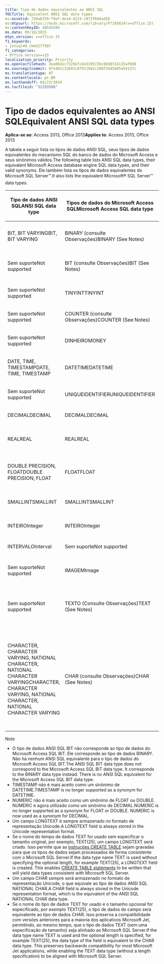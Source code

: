 ```yaml
---
title: Tipo de dados equivalentes ao ANSI SQL
TOCTitle: Equivalent ANSI SQL data types
ms:assetid: 720abf59-f9ef-4e14-4223-c873f604ad58
ms:mtpsurl: https://msdn.microsoft.com/library/Ff195814(v=office.15)
ms:contentKeyID: 48545599
ms.date: 09/18/2015
mtps_version: v=office.15
f1_keywords:
- jetsql40.chm5277587
f1_categories:
- Office.Version=v15
localization_priority: Priority
ms.openlocfilehash: 3ea0641c7325bfcb4339572bc8b50724115af8d6
ms.sourcegitcommit: 8fe462c32b91c87911942c188f3445e85a54137c
ms.translationtype: HT
ms.contentlocale: pt-BR
ms.lasthandoff: 04/23/2019
ms.locfileid: "32293508"
---
```

# <a name="equivalent-ansi-sql-data-types"></a><span data-ttu-id="8d819-102">Tipo de dados equivalentes ao ANSI SQL</span><span class="sxs-lookup"><span data-stu-id="8d819-102">Equivalent ANSI SQL data types</span></span>


<span data-ttu-id="8d819-103">**Aplica-se ao**: Access 2013, Office 2013</span><span class="sxs-lookup"><span data-stu-id="8d819-103">**Applies to**: Access 2013, Office 2013</span></span>

<span data-ttu-id="8d819-104">A tabela a seguir lista os tipos de dados ANSI SQL, seus tipos de dados equivalentes do mecanismo SQL do banco de dados do Microsoft Access e seus sinônimos válidos.</span><span class="sxs-lookup"><span data-stu-id="8d819-104">The following table lists ANSI SQL data types, their equivalent Microsoft Access database engine SQL data types, and their valid synonyms.</span></span> <span data-ttu-id="8d819-105">Ele também lista os tipos de dados equivalentes do Microsoft SQL Server™.</span><span class="sxs-lookup"><span data-stu-id="8d819-105">It also lists the equivalent Microsoft® SQL Server™ data types.</span></span>

<table>
<colgroup>
<col style="width: 25%" />
<col style="width: 25%" />
<col style="width: 25%" />
<col style="width: 25%" />
</colgroup>
<thead>
<tr class="header">
<th><p><span data-ttu-id="8d819-106">Tipo de dados ANSI SQL</span><span class="sxs-lookup"><span data-stu-id="8d819-106">ANSI SQL
data type</span></span></p></th>
<th><p><span data-ttu-id="8d819-107">Tipos de dados do Microsoft Access SQL</span><span class="sxs-lookup"><span data-stu-id="8d819-107">Microsoft Access
SQL data type</span></span></p></th>
<th><p><span data-ttu-id="8d819-108">Sinônimos</span><span class="sxs-lookup"><span data-stu-id="8d819-108">Synonym lookup</span></span></p></th>
<th><p><span data-ttu-id="8d819-109">Tipo de dados do Microsoft SQL Server</span><span class="sxs-lookup"><span data-stu-id="8d819-109">Microsoft SQL
Server data type</span></span></p></th>
</tr>
</thead>
<tbody>
<tr class="odd">
<td><p><span data-ttu-id="8d819-110">BIT, BIT VARYING</span><span class="sxs-lookup"><span data-stu-id="8d819-110">BIT, BIT VARYING</span></span></p></td>
<td><p><span data-ttu-id="8d819-111">BINARY (consulte Observações)</span><span class="sxs-lookup"><span data-stu-id="8d819-111">BINARY (See Notes)</span></span></p></td>
<td><p><span data-ttu-id="8d819-112">VARBINARY, BINARY VARYING BIT VARYING</span><span class="sxs-lookup"><span data-stu-id="8d819-112">VARBINARY,
BINARY VARYING
BIT VARYING</span></span></p></td>
<td><p><span data-ttu-id="8d819-113">BINARY, VARBINARY</span><span class="sxs-lookup"><span data-stu-id="8d819-113">BINARY, VARBINARY</span></span></p></td>
</tr>
<tr class="even">
<td><p><span data-ttu-id="8d819-114">Sem suporte</span><span class="sxs-lookup"><span data-stu-id="8d819-114">Not supported</span></span></p></td>
<td><p><span data-ttu-id="8d819-115">BIT (consulte Observações)</span><span class="sxs-lookup"><span data-stu-id="8d819-115">BIT (See Notes)</span></span></p></td>
<td><p><span data-ttu-id="8d819-116">BOOLEAN, LOGICAL, LOGICAL1, YESNO</span><span class="sxs-lookup"><span data-stu-id="8d819-116">BOOLEAN, LOGICAL, LOGICAL1, YESNO</span></span></p></td>
<td><p><span data-ttu-id="8d819-117">BIT</span><span class="sxs-lookup"><span data-stu-id="8d819-117">BIT</span></span></p></td>
</tr>
<tr class="odd">
<td><p><span data-ttu-id="8d819-118">Sem suporte</span><span class="sxs-lookup"><span data-stu-id="8d819-118">Not supported</span></span></p></td>
<td><p><span data-ttu-id="8d819-119">TINYINT</span><span class="sxs-lookup"><span data-stu-id="8d819-119">TINYINT</span></span></p></td>
<td><p><span data-ttu-id="8d819-120">INTEGER1, BYTE</span><span class="sxs-lookup"><span data-stu-id="8d819-120">INTEGER1, BYTE</span></span></p></td>
<td><p><span data-ttu-id="8d819-121">TINYINT</span><span class="sxs-lookup"><span data-stu-id="8d819-121">TINYINT</span></span></p></td>
</tr>
<tr class="even">
<td><p><span data-ttu-id="8d819-122">Sem suporte</span><span class="sxs-lookup"><span data-stu-id="8d819-122">Not supported</span></span></p></td>
<td><p><span data-ttu-id="8d819-123">COUNTER (consulte Observações)</span><span class="sxs-lookup"><span data-stu-id="8d819-123">COUNTER (See Notes)</span></span></p></td>
<td><p><span data-ttu-id="8d819-124">AUTOINCREMENT</span><span class="sxs-lookup"><span data-stu-id="8d819-124">AUTOINCREMENT</span></span></p></td>
<td><p><span data-ttu-id="8d819-125">(Consulte Observações)</span><span class="sxs-lookup"><span data-stu-id="8d819-125">(See Notes)</span></span></p></td>
</tr>
<tr class="odd">
<td><p><span data-ttu-id="8d819-126">Sem suporte</span><span class="sxs-lookup"><span data-stu-id="8d819-126">Not supported</span></span></p></td>
<td><p><span data-ttu-id="8d819-127">DINHEIRO</span><span class="sxs-lookup"><span data-stu-id="8d819-127">MONEY</span></span></p></td>
<td><p><span data-ttu-id="8d819-128">MOEDA</span><span class="sxs-lookup"><span data-stu-id="8d819-128">CURRENCY</span></span></p></td>
<td><p><span data-ttu-id="8d819-129">DINHEIRO</span><span class="sxs-lookup"><span data-stu-id="8d819-129">MONEY</span></span></p></td>
</tr>
<tr class="even">
<td><p><span data-ttu-id="8d819-130">DATE, TIME, TIMESTAMP</span><span class="sxs-lookup"><span data-stu-id="8d819-130">DATE, TIME, TIMESTAMP</span></span></p></td>
<td><p><span data-ttu-id="8d819-131">DATETIME</span><span class="sxs-lookup"><span data-stu-id="8d819-131">DATETIME</span></span></p></td>
<td><p><span data-ttu-id="8d819-132">DATA, HORA (Consulte Observações)</span><span class="sxs-lookup"><span data-stu-id="8d819-132">DATE, TIME  (See Notes)</span></span></p></td>
<td><p><span data-ttu-id="8d819-133">DATETIME</span><span class="sxs-lookup"><span data-stu-id="8d819-133">DATETIME</span></span></p></td>
</tr>
<tr class="odd">
<td><p><span data-ttu-id="8d819-134">Sem suporte</span><span class="sxs-lookup"><span data-stu-id="8d819-134">Not supported</span></span></p></td>
<td><p><span data-ttu-id="8d819-135">UNIQUEIDENTIFIER</span><span class="sxs-lookup"><span data-stu-id="8d819-135">UNIQUEIDENTIFIER</span></span></p></td>
<td><p><span data-ttu-id="8d819-136">GUID</span><span class="sxs-lookup"><span data-stu-id="8d819-136">GUID</span></span></p></td>
<td><p><span data-ttu-id="8d819-137">UNIQUEIDENTIFIER</span><span class="sxs-lookup"><span data-stu-id="8d819-137">UNIQUEIDENTIFIER</span></span></p></td>
</tr>
<tr class="even">
<td><p><span data-ttu-id="8d819-138">DECIMAL</span><span class="sxs-lookup"><span data-stu-id="8d819-138">DECIMAL</span></span></p></td>
<td><p><span data-ttu-id="8d819-139">DECIMAL</span><span class="sxs-lookup"><span data-stu-id="8d819-139">DECIMAL</span></span></p></td>
<td><p><span data-ttu-id="8d819-140">NUMERIC, DEC</span><span class="sxs-lookup"><span data-stu-id="8d819-140">NUMERIC, DEC</span></span></p></td>
<td><p><span data-ttu-id="8d819-141">DECIMAL</span><span class="sxs-lookup"><span data-stu-id="8d819-141">DECIMAL</span></span></p></td>
</tr>
<tr class="odd">
<td><p><span data-ttu-id="8d819-142">REAL</span><span class="sxs-lookup"><span data-stu-id="8d819-142">REAL</span></span></p></td>
<td><p><span data-ttu-id="8d819-143">REAL</span><span class="sxs-lookup"><span data-stu-id="8d819-143">REAL</span></span></p></td>
<td><p><span data-ttu-id="8d819-144">SINGLE, FLOAT4, IEEESINGLE</span><span class="sxs-lookup"><span data-stu-id="8d819-144">SINGLE, FLOAT4, IEEESINGLE</span></span></p></td>
<td><p><span data-ttu-id="8d819-145">REAL</span><span class="sxs-lookup"><span data-stu-id="8d819-145">REAL</span></span></p></td>
</tr>
<tr class="even">
<td><p><span data-ttu-id="8d819-146">DOUBLE PRECISION, FLOAT</span><span class="sxs-lookup"><span data-stu-id="8d819-146">DOUBLE PRECISION, FLOAT</span></span></p></td>
<td><p><span data-ttu-id="8d819-147">FLOAT</span><span class="sxs-lookup"><span data-stu-id="8d819-147">FLOAT</span></span></p></td>
<td><p><span data-ttu-id="8d819-148">DOUBLE, FLOAT8, IEEEDOUBLE, NUMBER (consulte Observações)</span><span class="sxs-lookup"><span data-stu-id="8d819-148">DOUBLE, FLOAT8, IEEEDOUBLE, NUMBER (See Notes)</span></span></p></td>
<td><p><span data-ttu-id="8d819-149">FLOAT</span><span class="sxs-lookup"><span data-stu-id="8d819-149">FLOAT</span></span></p></td>
</tr>
<tr class="odd">
<td><p><span data-ttu-id="8d819-150">SMALLINT</span><span class="sxs-lookup"><span data-stu-id="8d819-150">SMALLINT</span></span></p></td>
<td><p><span data-ttu-id="8d819-151">SMALLINT</span><span class="sxs-lookup"><span data-stu-id="8d819-151">SMALLINT</span></span></p></td>
<td><p><span data-ttu-id="8d819-152">SHORT, INTEGER2</span><span class="sxs-lookup"><span data-stu-id="8d819-152">SHORT, INTEGER2</span></span></p></td>
<td><p><span data-ttu-id="8d819-153">SMALLINT</span><span class="sxs-lookup"><span data-stu-id="8d819-153">SMALLINT</span></span></p></td>
</tr>
<tr class="even">
<td><p><span data-ttu-id="8d819-154">INTEIRO</span><span class="sxs-lookup"><span data-stu-id="8d819-154">Integer</span></span></p></td>
<td><p><span data-ttu-id="8d819-155">INTEIRO</span><span class="sxs-lookup"><span data-stu-id="8d819-155">Integer</span></span></p></td>
<td><p><span data-ttu-id="8d819-156">LONG, INT, INTEGER4</span><span class="sxs-lookup"><span data-stu-id="8d819-156">LONG, INT, INTEGER4</span></span></p></td>
<td><p><span data-ttu-id="8d819-157">INTEIRO</span><span class="sxs-lookup"><span data-stu-id="8d819-157">Integer</span></span></p></td>
</tr>
<tr class="odd">
<td><p><span data-ttu-id="8d819-158">INTERVALO</span><span class="sxs-lookup"><span data-stu-id="8d819-158">Interval</span></span></p></td>
<td><p><span data-ttu-id="8d819-159">Sem suporte</span><span class="sxs-lookup"><span data-stu-id="8d819-159">Not supported</span></span></p></td>
<td><p></p></td>
<td><p><span data-ttu-id="8d819-160">Sem suporte</span><span class="sxs-lookup"><span data-stu-id="8d819-160">Not supported</span></span></p></td>
</tr>
<tr class="even">
<td><p><span data-ttu-id="8d819-161">Sem suporte</span><span class="sxs-lookup"><span data-stu-id="8d819-161">Not supported</span></span></p></td>
<td><p><span data-ttu-id="8d819-162">IMAGEM</span><span class="sxs-lookup"><span data-stu-id="8d819-162">Image</span></span></p></td>
<td><p><span data-ttu-id="8d819-163">LONGBINARY, GENERAL, OLEOBJECT</span><span class="sxs-lookup"><span data-stu-id="8d819-163">LONGBINARY,  GENERAL, OLEOBJECT</span></span></p></td>
<td><p><span data-ttu-id="8d819-164">IMAGEM</span><span class="sxs-lookup"><span data-stu-id="8d819-164">Image</span></span></p></td>
</tr>
<tr class="odd">
<td><p><span data-ttu-id="8d819-165">Sem suporte</span><span class="sxs-lookup"><span data-stu-id="8d819-165">Not supported</span></span></p></td>
<td><p><span data-ttu-id="8d819-166">TEXTO (Consulte Observações)</span><span class="sxs-lookup"><span data-stu-id="8d819-166">TEXT  (See Notes)</span></span></p></td>
<td><p><span data-ttu-id="8d819-167">LONGTEXT, LONGCHAR, MEMO, NOTE, NTEXT (consulte Observações)</span><span class="sxs-lookup"><span data-stu-id="8d819-167">LONGTEXT, LONGCHAR, MEMO, NOTE, NTEXT (See Notes)</span></span></p></td>
<td><p><span data-ttu-id="8d819-168">TEXTO</span><span class="sxs-lookup"><span data-stu-id="8d819-168">TEXT</span></span></p></td>
</tr>
<tr class="even">
<td><p><span data-ttu-id="8d819-169">CHARACTER, CHARACTER VARYING, NATIONAL CHARACTER, NATIONAL CHARACTER VARYING</span><span class="sxs-lookup"><span data-stu-id="8d819-169">CHARACTER, CHARACTER VARYING, NATIONAL CHARACTER, NATIONAL CHARACTER VARYING</span></span></p></td>
<td><p><span data-ttu-id="8d819-170">CHAR (consulte Observações)</span><span class="sxs-lookup"><span data-stu-id="8d819-170">CHAR (See Notes)</span></span></p></td>
<td><p><span data-ttu-id="8d819-171">TEXTO(n), ALPHANUMERIC, CHARACTER, STRING, VARCHAR, CHARACTER VARYING, NCHAR, NATIONAL CHARACTER, NATIONAL CHAR, NATIONAL CHARACTER VARYING, NATIONAL CHAR VARYING (consulte Observações)</span><span class="sxs-lookup"><span data-stu-id="8d819-171">TEXT(n), ALPHANUMERIC,  CHARACTER, STRING, VARCHAR, CHARACTER VARYING, NCHAR, NATIONAL CHARACTER, NATIONAL CHAR, NATIONAL CHARACTER VARYING, NATIONAL CHAR VARYING (See Notes)</span></span></p></td>
<td><p><span data-ttu-id="8d819-172">CHAR, VARCHAR, NCHAR, NVARCHAR</span><span class="sxs-lookup"><span data-stu-id="8d819-172">CHAR, VARCHAR, NCHAR, NVARCHAR</span></span></p></td>
</tr>
</tbody>
</table>



> [!NOTE]
> - <span data-ttu-id="8d819-p102">O tipo de dados ANSI SQL BIT não corresponde ao tipo de dados do Microsoft Access SQL BIT. Ele corresponde ao tipo de dados BINARY. Não há nenhum ANSI SQL equivalente para o tipo de dados do Microsoft Access SQL BIT.</span><span class="sxs-lookup"><span data-stu-id="8d819-p102">The ANSI SQL BIT data type does not correspond to the Microsoft Access SQL BIT data type. It corresponds to the BINARY data type instead. There is no ANSI SQL equivalent for the Microsoft Access SQL BIT data type.</span></span>
> - <span data-ttu-id="8d819-176">TIMESTAMP não é mais aceito como um sinônimo de DATETIME.</span><span class="sxs-lookup"><span data-stu-id="8d819-176">TIMESTAMP is no longer supported as a synonym for DATETIME.</span></span>
> - <span data-ttu-id="8d819-p103">NUMERIC não é mais aceito como um sinônimo de FLOAT ou DOUBLE. NUMERIC é agora utilizado como um sinônimo de DECIMAL.</span><span class="sxs-lookup"><span data-stu-id="8d819-p103">NUMERIC is no longer supported as a synonym for FLOAT or DOUBLE. NUMERIC is now used as a synonym for DECIMAL.</span></span>
> - <span data-ttu-id="8d819-179">Um campo LONGTEXT é sempre armazenado no formato de representação Unicode.</span><span class="sxs-lookup"><span data-stu-id="8d819-179">A LONGTEXT field is always stored in the Unicode representation format.</span></span>
> - <span data-ttu-id="8d819-p104">Se o nome do tempo de dados TEXT for usado sem especificar o tamanho original, por exemplo, TEXT(25), um campo LONGTEXT será criado. Isso permite que as [instruções CREATE TABLE](create-table-statement-microsoft-access-sql.md) sejam gravadas para que os tipos de dados sejam processados de forma consistente com o Microsoft SQL Server.</span><span class="sxs-lookup"><span data-stu-id="8d819-p104">If the data type name TEXT is used without specifying the optional length, for example TEXT(25), a LONGTEXT field is created. This enables [CREATE TABLE statements](create-table-statement-microsoft-access-sql.md) to be written that will yield data types consistent with Microsoft SQL Server.</span></span>
> - <span data-ttu-id="8d819-182">Um campo CHAR sempre será armazenado no formato de representação Unicode, o que equivale ao tipo de dados ANSI SQL NATIONAL CHAR.</span><span class="sxs-lookup"><span data-stu-id="8d819-182">A CHAR field is always stored in the Unicode representation format, which is the equivalent of the ANSI SQL NATIONAL CHAR data type.</span></span>
> - <span data-ttu-id="8d819-p105">Se o nome do tipo de dados TEXT for usado e o tamanho opcional for especificado, por exemplo TEXT(25), o tipo de dados do campo será equivalente ao tipo de dados CHAR. Isso preserva a compatibilidade com versões anteriores para a maioria dos aplicativos Microsoft Jet, permitindo, ao mesmo tempo, que o tipo de dados TEXT (sem uma especificação de tamanho) seja alinhado ao Microsoft SQL Server.</span><span class="sxs-lookup"><span data-stu-id="8d819-p105">If the data type name TEXT is used and the optional length is specified, for example TEXT(25), the data type of the field is equivalent to the CHAR data type. This preserves backwards compatibility for most Microsoft Jet applications, while enabling the TEXT data type (without a length specification) to be aligned with Microsoft SQL Server.</span></span>



